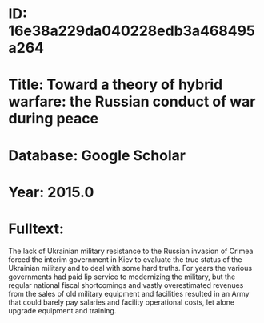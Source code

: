 # ID: 16e38a229da040228edb3a468495a264
# Title: Toward a theory of hybrid warfare: the Russian conduct of war during peace
# Database: Google Scholar
# Year: 2015.0
# Fulltext:
The lack of Ukrainian military resistance to the Russian invasion of Crimea forced the interim government in Kiev to evaluate the true status of the Ukrainian military and to deal with some hard truths.
For years the various governments had paid lip service to modernizing the military, but the regular national fiscal shortcomings and vastly overestimated revenues from the sales of old military equipment and facilities resulted in an Army that could barely pay salaries and facility operational costs, let alone upgrade equipment and training.